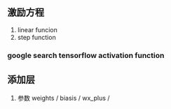 
## 激励方程
1. linear funcion
2. step function
### google search tensorflow activation function


## 添加层
1. 参数 weights / biasis / wx_plus /